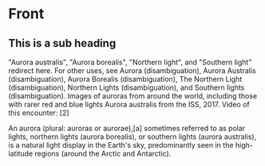 # Front

## This is a sub heading
"Aurora australis", "Aurora borealis", "Northern light", and "Southern light" redirect here. For other uses, see Aurora (disambiguation), Aurora Australis (disambiguation), Aurora Borealis (disambiguation), The Northern Light (disambiguation), Northern Lights (disambiguation), and Southern lights (disambiguation).
Images of auroras from around the world, including those with rarer red and blue lights
Aurora australis from the ISS, 2017. Video of this encounter: [2]

An aurora (plural: auroras or aurorae),[a] sometimes referred to as polar lights, northern lights (aurora borealis), or southern lights (aurora australis), is a natural light display in the Earth's sky, predominantly seen in the high-latitude regions (around the Arctic and Antarctic).
